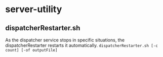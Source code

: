 # server-utility


## dispatcherRestarter.sh
As the dispatcher service stops in specific situations, the dispatcherRestarter restarts it automatically.
`dispatcherRestarter.sh [-c count] [-of outputFile]`
